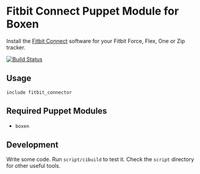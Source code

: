 # Fitbit Connect Puppet Module for Boxen

Install the [Fitbit Connect](http://www.fitbit.com/setup) software for your
Fitbit Force, Flex, One or Zip tracker.

[![Build
Status](https://travis-ci.org/boxen/puppet-fitbit_connect.png?branch=master)](https://travis-ci.org/boxen/puppet-fitbit_connect)

## Usage

```puppet
include fitbit_connector
```

## Required Puppet Modules

* `boxen`

## Development

Write some code. Run `script/cibuild` to test it. Check the `script` directory
for other useful tools.
